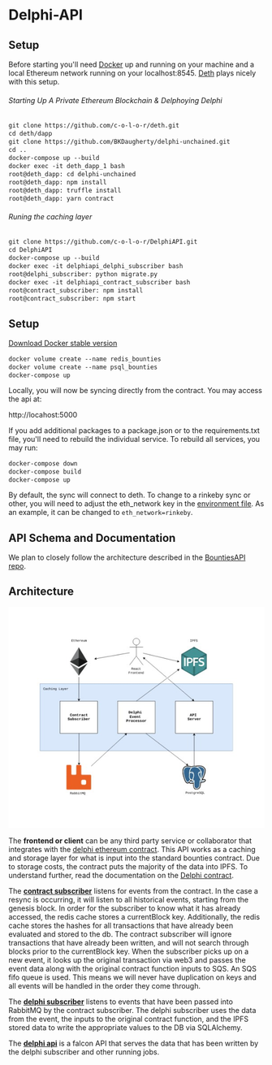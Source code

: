 # Delphi-API

## Setup

Before starting you'll need [Docker](https://docs.docker.com/docker-for-mac/install/#download-docker-for-mac) up and running on your machine and a local Ethereum network running on your localhost:8545. [Deth](https://github.com/c-o-l-o-r/deth) plays nicely with this setup.

###### Starting Up A Private Ethereum Blockchain & Delphoying Delphi
```
git clone https://github.com/c-o-l-o-r/deth.git
cd deth/dapp
git clone https://github.com/BKDaugherty/delphi-unchained.git
cd ..
docker-compose up --build
docker exec -it deth_dapp_1 bash
root@deth_dapp: cd delphi-unchained
root@deth_dapp: npm install
root@deth_dapp: truffle install
root@deth_dapp: yarn contract
```
###### Runing the caching layer
```
git clone https://github.com/c-o-l-o-r/DelphiAPI.git
cd DelphiAPI
docker-compose up --build
docker exec -it delphiapi_delphi_subscriber bash
root@delphi_subscriber: python migrate.py
docker exec -it delphiapi_contract_subscriber bash
root@contract_subscriber: npm install
root@contract_subscriber: npm start
```

## Setup
[Download Docker stable version](https://docs.docker.com/docker-for-mac/install/#download-docker-for-mac)
```
docker volume create --name redis_bounties
docker volume create --name psql_bounties
docker-compose up
```

Locally, you will now be syncing directly from the contract. You may access the api at:

http://locahost:5000

If you add additional packages to a package.json or to the requirements.txt file, you'll need to rebuild the individual service.  To rebuild all services, you may run:
```
docker-compose down
docker-compose build
docker-compose up
```
By default, the sync will connect to deth. To change to a rinkeby sync or other, you will need to adjust the eth_network key in the [environment file](/.env). As an example, it can be changed to `eth_network=rinkeby`.

## API Schema and Documentation

We plan to closely follow the architecture described in the [BountiesAPI repo](https://github.com/Bounties-Network/BountiesAPI).

## Architecture

![Architecture Diagram](/docs/images/architecture.jpg)

The **frontend or client** can be any third party service or collaborator that integrates with the [delphi ethereum contract](https://github.com/Bounties-Network/Delphi).  This API works as a caching and storage layer for what is input into the standard bounties contract. Due to storage costs, the contract puts the majority of the data into IPFS. To understand further, read the documentation on the [Delphi contract](https://github.com/Bounties-Network/Delphi).

The [**contract subscriber**](/contract_subscriber) listens for events from the contract. In the case a resync is occurring, it will listen to all historical events, starting from the genesis block. In order for the subscriber to know what it has already accessed, the redis cache stores a currentBlock key. Additionally, the redis cache stores the hashes for all transactions that have already been evaluated and stored to the db. The contract subscriber will ignore transactions that have already been written, and will not search through blocks prior to the currentBlock key. When the subscriber picks up on a new event, it looks up the original transaction via web3 and passes the event data along with the original contract function inputs to SQS.  An SQS fifo queue is used. This means we will never have duplication on keys and all events will be handled in the order they come through.

The [**delphi subscriber**](/delphi_api/app/event_processor) listens to events that have been passed into RabbitMQ by the contract subscriber.  The delphi subscriber uses the data from the event, the inputs to the original contract function, and the IPFS stored data to write the appropriate values to the DB via SQLAlchemy.

The [**delphi api**](/delphi_api) is a falcon API that serves the data that has been written by the delphi subscriber and other running jobs.
